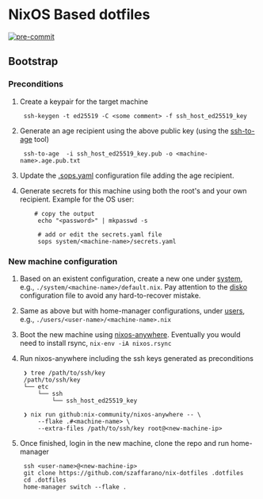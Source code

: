 # NixOS Based dotfiles

[![pre-commit](https://github.com/szaffarano/nix-dotfiles/actions/workflows/pre-commit.yml/badge.svg)](https://github.com/szaffarano/nix-dotfiles/actions/workflows/pre-commit.yml)

## Bootstrap

### Preconditions

1. Create a keypair for the target machine

        ssh-keygen -t ed25519 -C <some comment> -f ssh_host_ed25519_key
1. Generate an age recipient using the above public key (using the
[ssh-to-age](https://github.com/Mic92/ssh-to-age) tool)

        ssh-to-age  -i ssh_host_ed25519_key.pub -o <machine-name>.age.pub.txt
1. Update the [.sops.yaml](./.sops.yaml) configuration file adding the age
recipient.
1. Generate secrets for this machine using both the root's and your own
recipient.  Example for the OS user:

           # copy the output
            echo "<password>" | mkpasswd -s

            # add or edit the secrets.yaml file
            sops system/<machine-name>/secrets.yaml

### New machine configuration

1. Based on an existent configuration, create a new one under
[system](./system), e.g., `./system/<machine-name>/default.nix`. Pay attention
to the [disko](https://github.com/nix-community/disko) configuration file to
avoid any hard-to-recover mistake.
1. Same as above but with home-manager configurations, under [users](./users),
e.g., `./users/<user-name>/<machine-name>.nix`
1. Boot the new machine using
[nixos-anywhere](https://github.com/nix-community/nixos-anywhere).  Eventually
you would need to install rsync, `nix-env -iA nixos.rsync`
1. Run nixos-anywhere including the ssh keys generated as preconditions

        ❯ tree /path/to/ssh/key
        /path/to/ssh/key
        └── etc
            └── ssh
                └── ssh_host_ed25519_key

        ❯ nix run github:nix-community/nixos-anywhere -- \
            --flake .#<machine-name> \
            --extra-files /path/to/ssh/key root@<new-machine-ip>
1. Once finished, login in the new machine, clone the repo and run home-manager

        ssh <user-name>@<new-machine-ip>
        git clone https://github.com/szaffarano/nix-dotfiles .dotfiles
        cd .dotfiles
        home-manager switch --flake .
